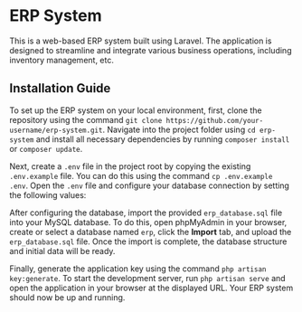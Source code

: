 # ERP System

This is a web-based ERP system built using Laravel. The application is designed to streamline and integrate various business operations, including inventory management, etc.

## Installation Guide

To set up the ERP system on your local environment, first, clone the repository using the command `git clone https://github.com/your-username/erp-system.git`. Navigate into the project folder using `cd erp-system` and install all necessary dependencies by running `composer install` or `composer update`.

Next, create a `.env` file in the project root by copying the existing `.env.example` file. You can do this using the command `cp .env.example .env`. Open the `.env` file and configure your database connection by setting the following values:

After configuring the database, import the provided `erp_database.sql` file into your MySQL database. To do this, open phpMyAdmin in your browser, create or select a database named `erp`, click the **Import** tab, and upload the `erp_database.sql` file. Once the import is complete, the database structure and initial data will be ready.

Finally, generate the application key using the command `php artisan key:generate`. To start the development server, run `php artisan serve` and open the application in your browser at the displayed URL. Your ERP system should now be up and running.
